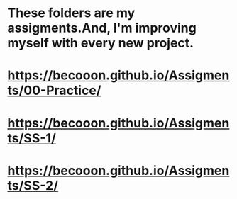 # These folders are my assigments.And, I'm improving myself with every new project.
# https://becooon.github.io/Assigments/00-Practice/
# https://becooon.github.io/Assigments/SS-1/
# https://becooon.github.io/Assigments/SS-2/
<!-- # https://becooon.github.io/Assigments/SS-3/ -->
